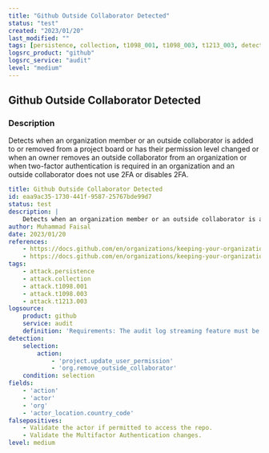 ```yaml
---
title: "Github Outside Collaborator Detected"
status: "test"
created: "2023/01/20"
last_modified: ""
tags: [persistence, collection, t1098_001, t1098_003, t1213_003, detection_rule]
logsrc_product: "github"
logsrc_service: "audit"
level: "medium"
---
```


## Github Outside Collaborator Detected

### Description

Detects when an organization member or an outside collaborator is added to or removed from a project board or has their permission level changed or when an owner removes an outside collaborator from an organization or when two-factor authentication is required in an organization and an outside collaborator does not use 2FA or disables 2FA.


```yml
title: Github Outside Collaborator Detected
id: eaa9ac35-1730-441f-9587-25767bde99d7
status: test
description: |
    Detects when an organization member or an outside collaborator is added to or removed from a project board or has their permission level changed or when an owner removes an outside collaborator from an organization or when two-factor authentication is required in an organization and an outside collaborator does not use 2FA or disables 2FA.
author: Muhammad Faisal
date: 2023/01/20
references:
    - https://docs.github.com/en/organizations/keeping-your-organization-secure/managing-security-settings-for-your-organization/reviewing-the-audit-log-for-your-organization#audit-log-actions
    - https://docs.github.com/en/organizations/keeping-your-organization-secure/managing-two-factor-authentication-for-your-organization/requiring-two-factor-authentication-in-your-organization
tags:
    - attack.persistence
    - attack.collection
    - attack.t1098.001
    - attack.t1098.003
    - attack.t1213.003
logsource:
    product: github
    service: audit
    definition: 'Requirements: The audit log streaming feature must be enabled to be able to receive such logs. You can enable following the documentation here: https://docs.github.com/en/enterprise-cloud@latest/admin/monitoring-activity-in-your-enterprise/reviewing-audit-logs-for-your-enterprise/streaming-the-audit-log-for-your-enterprise#setting-up-audit-log-streaming'
detection:
    selection:
        action:
            - 'project.update_user_permission'
            - 'org.remove_outside_collaborator'
    condition: selection
fields:
    - 'action'
    - 'actor'
    - 'org'
    - 'actor_location.country_code'
falsepositives:
    - Validate the actor if permitted to access the repo.
    - Validate the Multifactor Authentication changes.
level: medium

```
